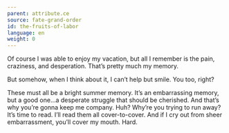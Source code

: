 ```yaml
---
parent: attribute.ce
source: fate-grand-order
id: the-fruits-of-labor
language: en
weight: 0
---
```


Of course I was able to enjoy my vacation, but all I remember is the pain, craziness, and desperation. That’s pretty much my memory.

But somehow, when I think about it, I can’t help but smile. You too, right?

These must all be a bright summer memory. It’s an embarrassing memory, but a good one…a desperate struggle that should be cherished. And that’s why you’re gonna keep me company. Huh? Why’re you trying to run away? It’s time to read. I’ll read them all cover-to-cover. And if I cry out from sheer embarrassment, you’ll cover my mouth. Hard.
